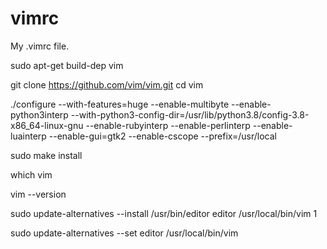 vimrc
=====

My .vimrc file.

sudo apt-get build-dep vim

git clone https://github.com/vim/vim.git
cd vim


./configure --with-features=huge --enable-multibyte --enable-python3interp --with-python3-config-dir=/usr/lib/python3.8/config-3.8-x86_64-linux-gnu --enable-rubyinterp --enable-perlinterp --enable-luainterp --enable-gui=gtk2 --enable-cscope --prefix=/usr/local

sudo make install

which vim

vim --version

sudo update-alternatives --install /usr/bin/editor editor /usr/local/bin/vim 1

sudo update-alternatives --set editor /usr/local/bin/vim

